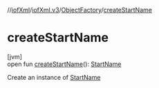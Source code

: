 //[iofXml](../../../index.md)/[iofXml.v3](../index.md)/[ObjectFactory](index.md)/[createStartName](create-start-name.md)

# createStartName

[jvm]\
open fun [createStartName](create-start-name.md)(): [StartName](../-start-name/index.md)

Create an instance of [StartName](../-start-name/index.md)
